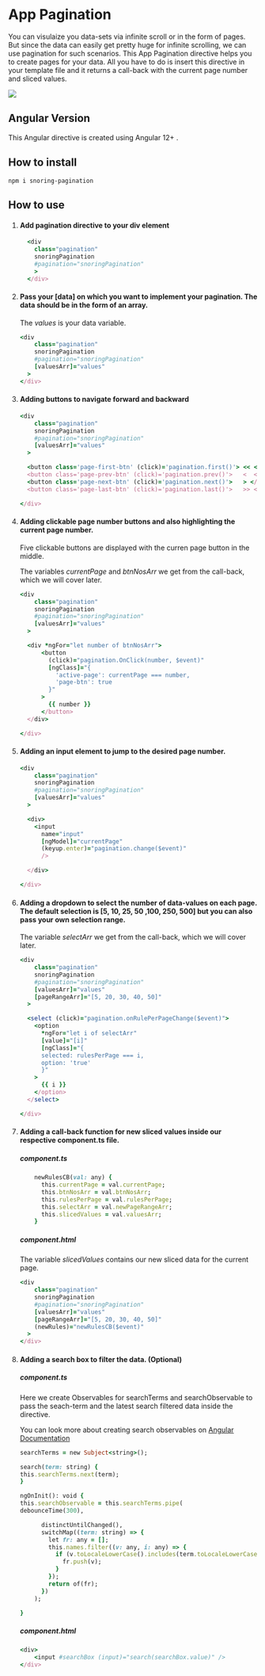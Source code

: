 <h1>App Pagination</h1>
<p>You can visulaize you data-sets via infinite scroll or in the form of pages. But since the data can easily get pretty huge for infinite scrolling, we can use pagination for such scenarios. This App Pagination directive helps you to create pages for your data. All you have to do is insert this directive in your template file and it returns a call-back with the current page number and sliced values. </p>

<img src='https://www.dropbox.com/s/35rr7cglzw8cxsk/appPagination.png?dl=0'/>

<h2>Angular Version</h2>
<p>This Angular directive is created using Angular 12+ .</p>

<h2>How to install</h2>

```
npm i snoring-pagination
```

<h2>How to use</h2>

<ol>

<li>
<h4>Add pagination directive to your div element</h4>

```ruby
  <div
    class="pagination"
    snoringPagination
    #pagination="snoringPagination"
    >
  </div>
```

</li>

<li>
<h4>Pass your [data] on which you want to implement your pagination. The data should be in the form of an array.</h4>

<p>The <em>values</em> is your data variable.</p>

```ruby
<div
    class="pagination"
    snoringPagination
    #pagination="snoringPagination"
    [valuesArr]="values"
  >
</div>
```

</li>

<li>
<h4>Adding buttons to navigate forward and backward</h4>

```ruby
<div
    class="pagination"
    snoringPagination
    #pagination="snoringPagination"
    [valuesArr]="values"
  >

  <button class='page-first-btn' (click)='pagination.first()'> << </button>
  <button class='page-prev-btn' (click)='pagination.prev()'>   <  </button>
  <button class='page-next-btn' (click)='pagination.next()'>   > </button>
  <button class='page-last-btn' (click)='pagination.last()'>   >> </button>

</div>
```

</li>

<li>
<h4>Adding clickable page number buttons and also highlighting the current page number.</h4>
<p>Five clickable buttons are displayed with the curren page button in the middle.</p>
<p>The variables <em>currentPage</em> and <em>btnNosArr</em> we get from the call-back, which we will cover later.</p>

```ruby
<div
    class="pagination"
    snoringPagination
    #pagination="snoringPagination"
    [valuesArr]="values"
  >

  <div *ngFor="let number of btnNosArr">
      <button
        (click)="pagination.OnClick(number, $event)"
        [ngClass]="{
          'active-page': currentPage === number,
          'page-btn': true
        }"
      >
        {{ number }}
      </button>
  </div>

</div>
```

</li>

<li>
<h4>Adding an input element to jump to the desired page number.</h4>

```ruby
<div
    class="pagination"
    snoringPagination
    #pagination="snoringPagination"
    [valuesArr]="values"
  >

  <div>
    <input
      name="input"
      [ngModel]="currentPage"
      (keyup.enter)="pagination.change($event)"
      />

  </div>

</div>
```

</li>

<li>
<h4>Adding a  dropdown to select the number of data-values on each page. The default selection is [5, 10, 25, 50 ,100, 250, 500] but you can also pass your own selection range.</h4>

<p>The variable <em>selectArr</em> we get from the call-back, which we will cover later.</p>

```ruby
<div
    class="pagination"
    snoringPagination
    #pagination="snoringPagination"
    [valuesArr]="values"
    [pageRangeArr]="[5, 20, 30, 40, 50]"
  >

  <select (click)="pagination.onRulePerPageChange($event)">
    <option
      *ngFor="let i of selectArr"
      [value]="[i]"
      [ngClass]="{
      selected: rulesPerPage === i,
      option: 'true'
      }"
    >
      {{ i }}
    </option>
  </select>

</div>
```

</li>

<li>
<h4>Adding a call-back function for new sliced values inside our respective component.ts file.</h4>

<h5>component.ts </h5>
  
```ruby
    newRulesCB(val: any) {
      this.currentPage = val.currentPage;
      this.btnNosArr = val.btnNosArr;
      this.rulesPerPage = val.rulesPerPage;
      this.selectArr = val.newPageRangeArr;
      this.slicedValues = val.valuesArr;
    }
```

<h5>component.html</h5>

<p>The variable <em>slicedValues</em> contains our new sliced data for the current page.</p>

```ruby
<div
    class="pagination"
    snoringPagination
    #pagination="snoringPagination"
    [valuesArr]="values"
    [pageRangeArr]="[5, 20, 30, 40, 50]"
    (newRules)="newRulesCB($event)"
  >
</div>
```

</li>

<li>
<h4>Adding a search box to filter the data. (Optional)</h4>
<h5>component.ts</h5>
<p>Here we create Observables for searchTerms and searchObservable to pass the seach-term and the latest search filtered data inside the directive.</p>
<p>You can look more about creating search observables on <a href='https://angular.io/guide/practical-observable-usage'>Angular Documentation</a></p>

```ruby
searchTerms = new Subject<string>();

search(term: string) {
this.searchTerms.next(term);
}

ngOnInit(): void {
this.searchObservable = this.searchTerms.pipe(
debounceTime(300),

      distinctUntilChanged(),
      switchMap((term: string) => {
        let fr: any = [];
        this.names.filter((v: any, i: any) => {
          if (v.toLocaleLowerCase().includes(term.toLocaleLowerCase())) {
            fr.push(v);
          }
        });
        return of(fr);
      })
    );

}
```

<h5>component.html</h5>

```ruby
<div>
    <input #searchBox (input)="search(searchBox.value)" />
</div>
```

</li>
</ol>
